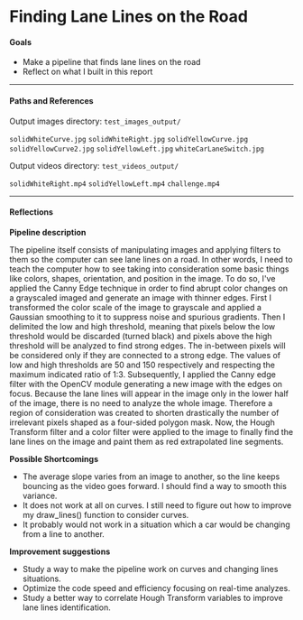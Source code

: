 # Finding Lane Lines on the Road

#### Goals

- Make a pipeline that finds lane lines on the road
- Reflect on what I built in this report

---

#### Paths and References

Output images directory:
`test_images_output/`

`solidWhiteCurve.jpg`
`solidWhiteRight.jpg`
`solidYellowCurve.jpg`
`solidYellowCurve2.jpg`
`solidYellowLeft.jpg`
`whiteCarLaneSwitch.jpg`

Output videos directory:
`test_videos_output/`

`solidWhiteRight.mp4`
`solidYellowLeft.mp4`
`challenge.mp4`

---
#### Reflections

**Pipeline description**

The pipeline itself consists of manipulating images and applying filters to them so the computer can see lane lines on a road. In other words, I need to teach the computer how to see taking into consideration some basic things like colors, shapes, orientation, and position in the image.
To do so, I've applied the Canny Edge technique in order to find abrupt color changes on a grayscaled imaged and generate an image with thinner edges.
First I transformed the color scale of the image to grayscale and applied a Gaussian smoothing to it to suppress noise and spurious gradients.
Then I delimited the low and high threshold, meaning that pixels below the low threshold would be discarded (turned black) and pixels above the high threshold will be analyzed to find strong edges. The in-between pixels will be considered only if they are connected to a strong edge. The values of low and high thresholds are 50 and 150 respectively and respecting the maximum indicated ratio of 1:3. 
Subsequently, I applied the Canny edge filter with the OpenCV module generating a new image with the edges on focus.
Because the lane lines will appear in the image only in the lower half of the image, there is no need to analyze the whole image. Therefore a region of consideration was created to shorten drastically the number of irrelevant pixels shaped as a four-sided polygon mask.
Now, the Hough Transform filter and a color filter were applied to the image to finally find the lane lines on the image and paint them as red extrapolated line segments.

**Possible Shortcomings**

- The average slope varies from an image to another, so the line keeps bouncing as the video goes forward. I should find a way to smooth this variance.
- It does not work at all on curves. I still need to figure out how to improve my draw_lines() function to consider curves.
- It probably would not work in a situation which a car would be changing from a line to another.

**Improvement suggestions**

- Study a way to make the pipeline work on curves and changing lines situations.
- Optimize the code speed and efficiency focusing on real-time analyzes.
- Study a better way to correlate Hough Transform variables to improve lane lines identification.